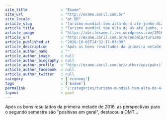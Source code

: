 ```yaml
---
site_title               : "Exame"
site_url                 : "http://exame.abril.com.br"
site_locale              : "pt_BR"
article_slug             : "turismo-mundial-tem-alta-de-4-ate-junho-diz-omt"
article_title            : "Turismo mundial tem alta de 4% até junho, diz OMT"
article_image            : "https://abrilexame.files.wordpress.com/2016/10/size_960_16_9_rio4.png?w=960"
article_url              : "http://exame.abril.com.br/economia/turismo-mundial-tem-alta-de-4-ate-junho-diz-omt/"
article_published_at     : "2016-10-05T14:32:17-03:00"
article_description      : "Após os bons resultados da primeira metade de 2016, as perspectivas para o segundo semestre são 'positivas em geral', destacou a OMT..."
article_author_name      : ""
article_author_image     : null
article_author_biography : null
article_author_profile   : "http://exame.abril.com.br/author/wpvipabril/"
article_author_facebook  : null
article_author_twitter   : null
category                 : ['economy']
tags                     : ['Exame']
permalink                : "/:categories/turismo-mundial-tem-alta-de-4-ate-junho-diz-omt/"
layout                   : post
---
```


Após os bons resultados da primeira metade de 2016, as perspectivas para o segundo semestre são "positivas em geral", destacou a OMT...
